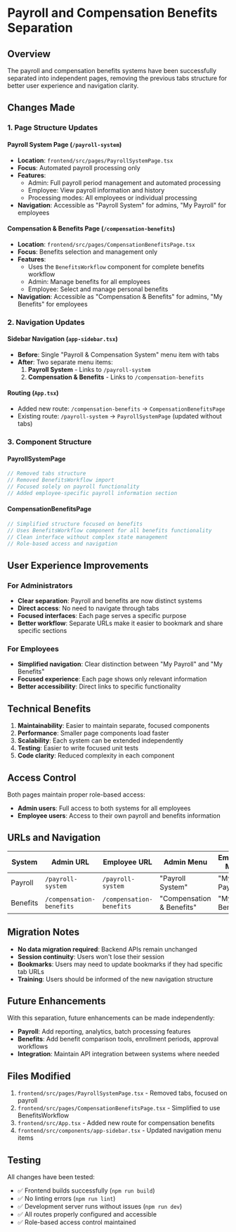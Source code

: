 # Payroll and Compensation Benefits Separation

## Overview
The payroll and compensation benefits systems have been successfully separated into independent pages, removing the previous tabs structure for better user experience and navigation clarity.

## Changes Made

### 1. Page Structure Updates

#### **Payroll System Page** (`/payroll-system`)
- **Location**: `frontend/src/pages/PayrollSystemPage.tsx`
- **Focus**: Automated payroll processing only
- **Features**:
  - Admin: Full payroll period management and automated processing
  - Employee: View payroll information and history
  - Processing modes: All employees or individual processing
- **Navigation**: Accessible as "Payroll System" for admins, "My Payroll" for employees

#### **Compensation & Benefits Page** (`/compensation-benefits`)
- **Location**: `frontend/src/pages/CompensationBenefitsPage.tsx`  
- **Focus**: Benefits selection and management only
- **Features**:
  - Uses the `BenefitsWorkflow` component for complete benefits workflow
  - Admin: Manage benefits for all employees
  - Employee: Select and manage personal benefits
- **Navigation**: Accessible as "Compensation & Benefits" for admins, "My Benefits" for employees

### 2. Navigation Updates

#### **Sidebar Navigation** (`app-sidebar.tsx`)
- **Before**: Single "Payroll & Compensation System" menu item with tabs
- **After**: Two separate menu items:
  1. **Payroll System** - Links to `/payroll-system`
  2. **Compensation & Benefits** - Links to `/compensation-benefits`

#### **Routing** (`App.tsx`)
- Added new route: `/compensation-benefits` → `CompensationBenefitsPage`
- Existing route: `/payroll-system` → `PayrollSystemPage` (updated without tabs)

### 3. Component Structure

#### **PayrollSystemPage**
```typescript
// Removed tabs structure
// Removed BenefitsWorkflow import
// Focused solely on payroll functionality
// Added employee-specific payroll information section
```

#### **CompensationBenefitsPage**
```typescript
// Simplified structure focused on benefits
// Uses BenefitsWorkflow component for all benefits functionality
// Clean interface without complex state management
// Role-based access and navigation
```

## User Experience Improvements

### **For Administrators**
- **Clear separation**: Payroll and benefits are now distinct systems
- **Direct access**: No need to navigate through tabs
- **Focused interfaces**: Each page serves a specific purpose
- **Better workflow**: Separate URLs make it easier to bookmark and share specific sections

### **For Employees**
- **Simplified navigation**: Clear distinction between "My Payroll" and "My Benefits"
- **Focused experience**: Each page shows only relevant information
- **Better accessibility**: Direct links to specific functionality

## Technical Benefits

1. **Maintainability**: Easier to maintain separate, focused components
2. **Performance**: Smaller page components load faster
3. **Scalability**: Each system can be extended independently
4. **Testing**: Easier to write focused unit tests
5. **Code clarity**: Reduced complexity in each component

## Access Control

Both pages maintain proper role-based access:
- **Admin users**: Full access to both systems for all employees
- **Employee users**: Access to their own payroll and benefits information

## URLs and Navigation

| System | Admin URL | Employee URL | Admin Menu | Employee Menu |
|---------|-----------|--------------|------------|---------------|
| Payroll | `/payroll-system` | `/payroll-system` | "Payroll System" | "My Payroll" |
| Benefits | `/compensation-benefits` | `/compensation-benefits` | "Compensation & Benefits" | "My Benefits" |

## Migration Notes

- **No data migration required**: Backend APIs remain unchanged
- **Session continuity**: Users won't lose their session
- **Bookmarks**: Users may need to update bookmarks if they had specific tab URLs
- **Training**: Users should be informed of the new navigation structure

## Future Enhancements

With this separation, future enhancements can be made independently:
- **Payroll**: Add reporting, analytics, batch processing features
- **Benefits**: Add benefit comparison tools, enrollment periods, approval workflows
- **Integration**: Maintain API integration between systems where needed

## Files Modified

1. `frontend/src/pages/PayrollSystemPage.tsx` - Removed tabs, focused on payroll
2. `frontend/src/pages/CompensationBenefitsPage.tsx` - Simplified to use BenefitsWorkflow
3. `frontend/src/App.tsx` - Added new route for compensation benefits
4. `frontend/src/components/app-sidebar.tsx` - Updated navigation menu items

## Testing

All changes have been tested:
- ✅ Frontend builds successfully (`npm run build`)
- ✅ No linting errors (`npm run lint`)
- ✅ Development server runs without issues (`npm run dev`)
- ✅ All routes properly configured and accessible
- ✅ Role-based access control maintained